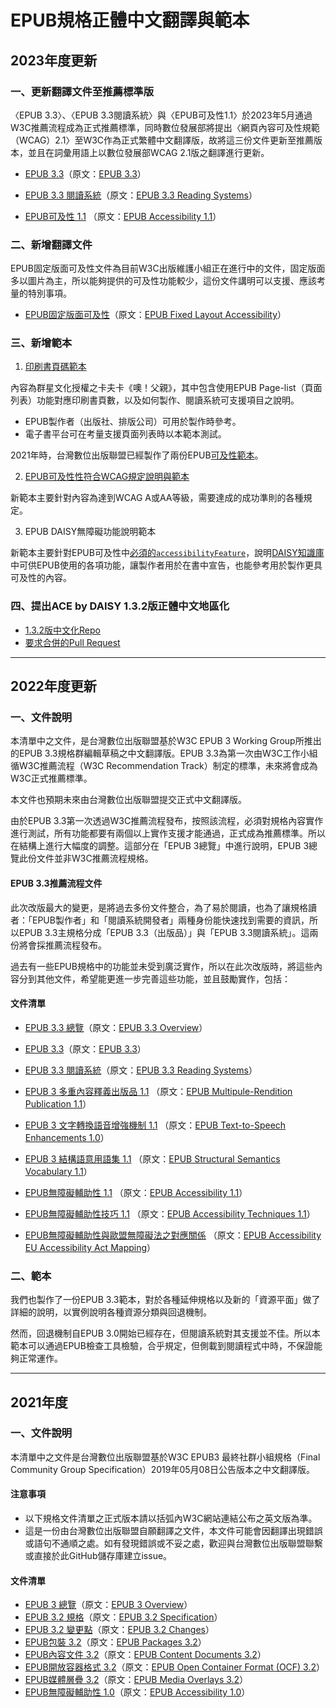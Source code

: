 # EPUB規格正體中文翻譯與範本

## 2023年度更新

### 一、更新翻譯文件至推薦標準版

〈EPUB 3.3〉、〈EPUB 3.3閱讀系統〉與〈EPUB可及性1.1〉於2023年5月通過W3C推薦流程成為正式推薦標準，同時數位發展部將提出〈網頁內容可及性規範（WCAG）2.1〉至W3C作為正式繁體中文翻譯版，故將這三份文件更新至推薦版本，並且在詞彙用語上以數位發展部WCAG 2.1版之翻譯進行更新。

-   [EPUB 3.3](https://dpublishing.github.io/epub-specs-tc/epub33_2023/EPUB_update/EPUB33.html)（原文：[EPUB 3.3](https://www.w3.org/TR/epub-33/)）

-   [EPUB 3.3 閱讀系統](https://dpublishing.github.io/epub-specs-tc/epub33_2023/EPUB_update/EPUBrs33.html)（原文：[EPUB 3.3 Reading
    Systems](https://www.w3.org/TR/epub-rs-33/)）

-   [EPUB可及性 1.1](https://dpublishing.github.io/epub-specs-tc/epub33_2023/EPUB_update/EPUBa11y11.html) （原文：[EPUB Accessibility
    1.1](https://www.w3.org/TR/epub-a11y-11/)）

### 二、新增翻譯文件

EPUB固定版面可及性文件為目前W3C出版維護小組正在進行中的文件，固定版面多以圖片為主，所以能夠提供的可及性功能較少，這份文件講明可以支援、應該考量的特別事項。

- [EPUB固定版面可及性](https://dpublishing.github.io/epub-specs-tc/epub33_2023/EPUB_fxl_a11y/epub_fxl_a11y.html)（原文：[EPUB Fixed Layout Accessibility](https://w3c.github.io/epub-specs/epub33/fxl-a11y/)）

### 三、新增範本

1. [印刷書頁碼範本](https://github.com/dpublishing/epub-specs-tc/tree/master/epub33_2023/印刷書頁碼範本/印刷書頁碼範本.epub)

內容為群星文化授權之卡夫卡《噢！父親》，其中包含使用EPUB Page-list（頁面列表）功能對應印刷書頁數，以及如何製作、閱讀系統可支援項目之說明。

- EPUB製作者（出版社、排版公司）可用於製作時參考。
- 電子書平台可在考量支援頁面列表時以本範本測試。

2021年時，台灣數位出版聯盟已經製作了兩份EPUB[可及性範本](https://github.com/dpublishing/epub-a11y-samples)。

2. [EPUB可及性性符合WCAG規定說明與範本](https://github.com/dpublishing/epub-specs-tc/tree/master/epub33_2023/EPUB近用性符合WCAG規定說明與範本)

新範本主要針對內容為達到WCAG A或AA等級，需要達成的成功準則的各種規定。

3. EPUB DAISY無障礙功能說明範本

新範本主要針對EPUB可及性中[必須的`accessibilityFeature`](https://dpublishing.github.io/epub-specs-tc/epub33_2023/EPUB_update/EPUBa11y11.html#sec-disc-package)，說明[DAISY知識庫](http://kb.daisy.org/publishing/docs/metadata/schema.org/accessibilityFeature.html)中可供EPUB使用的各項功能，讓製作者用於在書中宣告，也能參考用於製作更具可及性的內容。

### 四、提出ACE by DAISY 1.3.2版正體中文地區化

- [1.3.2版中文化Repo](https://github.com/dpublishing/ace)
- [要求合併的Pull Request](https://github.com/daisy/ace/pull/399)

--------

## 2022年度更新

### 一、文件說明

本清單中之文件，是台灣數位出版聯盟基於W3C EPUB 3 Working Group所推出的EPUB 3.3規格群編輯草稿之中文翻譯版。EPUB 3.3為第一次由W3C工作小組循W3C推薦流程（W3C Recommendation Track）制定的標準，未來將會成為W3C正式推薦標準。

本文件也預期未來由台灣數位出版聯盟提交正式中文翻譯版。

由於EPUB 3.3第一次透過W3C推薦流程發布，按照該流程，必須對規格內容實作進行測試，所有功能都要有兩個以上實作支援才能通過，正式成為推薦標準。所以在結構上進行大幅度的調整。這部分在「EPUB 3總覽」中進行說明，EPUB 3總覽此份文件並非W3C推薦流程規格。

#### EPUB 3.3推薦流程文件

此次改版最大的變更，是將過去多份文件整合，為了易於閱讀，也為了讓規格讀者：「EPUB製作者」和「閱讀系統開發者」兩種身份能快速找到需要的資訊，所以EPUB 3.3主規格分成「EPUB 3.3（出版品）」與「EPUB 3.3閱讀系統」。這兩份將會採推薦流程發布。

過去有一些EPUB規格中的功能並未受到廣泛實作，所以在此次改版時，將這些內容分到其他文件，希望能更進一步完善這些功能，並且鼓勵實作，包括：

#### 文件清單

-  [EPUB 3.3
    總覽](https://dpublishing.github.io/epub-specs-tc/epub33/epub-overview-33-20221004.html)（原文：[EPUB
    3.3 Overview](https://w3c.github.io/epub-specs/epub33/overview/)）

-   [EPUB 3.3](https://dpublishing.github.io/epub-specs-tc/epub33/epub-33.html)（原文：[EPUB 3.3](https://w3c.github.io/epub-specs/epub33/core/)）

-   [EPUB 3.3 閱讀系統](https://dpublishing.github.io/epub-specs-tc/epub33/epub-rs-33.html)（原文：[EPUB 3.3 Reading
    Systems](https://w3c.github.io/epub-specs/epub33/rs/)）

-   [EPUB 3 多重內容釋義出版品 1.1](https://dpublishing.github.io/epub-specs-tc/epub33/epub-multi-rend-11-20221014) （原文：[EPUB Multipule-Rendition Publication
    1.1](https://w3c.github.io/epub-specs/epub33/multi-rend/)）

-   [EPUB 3 文字轉換語音增強機制 1.1](https://dpublishing.github.io/epub-specs-tc/epub33/epub-tts-10.html) （原文：[EPUB Text-to-Speech Enhancements
    1.0](https://www.w3.org/TR/epub-tts-10/)）

-   [EPUB 3 結構語意用語集 1.1](https://dpublishing.github.io/epub-specs-tc/epub33/epub-ssv-11.html) （原文：[EPUB Structural Semantics Vocabulary
    1.1](https://www.w3.org/TR/epub-ssv-11/)）

-   [EPUB無障礙輔助性 1.1](https://dpublishing.github.io/epub-specs-tc/epub33/epub-a11y-11.html) （原文：[EPUB Accessibility
    1.1](https://w3c.github.io/epub-specs/epub33/a11y/)）

-   [EPUB無障礙輔助性技巧 1.1](https://dpublishing.github.io/epub-specs-tc/epub33/epub-a11y-tech-11.html) （原文：[EPUB Accessibility Techniques
    1.1](https://w3c.github.io/epub-specs/epub33/a11y-tech/)）

-   [EPUB無障礙輔助性與歐盟無障礙法之對應關係](https://dpublishing.github.io/epub-specs-tc/epub33/epub-a11y-eaa-mapping.html) （原文：[EPUB Accessibility EU
    Accessibility Act Mapping](https://www.w3.org/TR/epub-a11y-eaa-mapping/)）
    
### 二、範本

我們也製作了一份EPUB 3.3範本，對於各種延伸規格以及新的「資源平面」做了詳細的說明，以實例說明各種資源分類與回退機制。

然而，回退機制自EPUB 3.0開始已經存在，但閱讀系統對其支援並不佳。所以本範本可以通過EPUB檢查工具檢驗，合乎規定，但側載到閱讀程式中時，不保證能夠正常運作。

--------

## 2021年度

### 一、文件說明

本清單中之文件是台灣數位出版聯盟基於W3C EPUB3 最終社群小組規格（Final Community Group Specification）2019年05月08日公告版本之中文翻譯版。

#### 注意事項

- 以下規格文件清單之正式版本請以括弧內W3C網站連結公布之英文版為準。
- 這是一份由台灣數位出版聯盟自願翻譯之文件，本文件可能會因翻譯出現錯誤或語句不通順之處。如有發現錯誤或不妥之處，歡迎與台灣數位出版聯盟聯繫或直接於此GitHub儲存庫建立issue。

#### 文件清單

- [EPUB 3 總覽](https://dpublishing.github.io/epub-specs-tc/epub32/epub-overview.html)（原文：[EPUB 3 Overview](https://www.w3.org/publishing/epub3/epub-overview.html)）
- [EPUB 3.2 規格](https://dpublishing.github.io/epub-specs-tc/epub32/epub-spec.html)（原文：[EPUB 3.2 Specification](https://www.w3.org/publishing/epub3/epub-spec.html)）
- [EPUB 3.2 變更點](https://dpublishing.github.io/epub-specs-tc/epub32/epub-changes.html)（原文：[EPUB 3.2 Changes](https://www.w3.org/publishing/epub3/epub-changes.html)）
- [EPUB包裝 3.2](https://dpublishing.github.io/epub-specs-tc/epub32/epub-packages.html)（原文：[EPUB Packages 3.2](https://www.w3.org/publishing/epub3/epub-packages.html)）
- [EPUB內容文件 3.2](https://dpublishing.github.io/epub-specs-tc/epub32/epub-contentdocs.html)（原文：[EPUB Content Documents 3.2](https://www.w3.org/publishing/epub3/epub-contentdocs.html)）
- [EPUB開放容器格式 3.2](https://dpublishing.github.io/epub-specs-tc/epub32/epub-ocf.html)（原文：[EPUB Open Container Format (OCF) 3.2](https://www.w3.org/publishing/epub3/epub-ocf.html)）
- [EPUB媒體層疊 3.2](https://dpublishing.github.io/epub-specs-tc/epub32/epub-mediaoverlays.html)（原文：[EPUB Media Overlays 3.2](https://www.w3.org/publishing/epub3/epub-mediaoverlays.html)）
- [EPUB無障礙輔助性 1.0](https://dpublishing.github.io/epub-specs-tc/epub32/epub-accessibility.html)（原文：[EPUB Accessibility 1.0](https://www.w3.org/Submission/epub-a11y/)）
